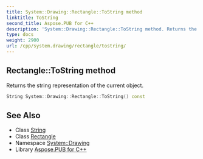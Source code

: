 ```yaml
---
title: System::Drawing::Rectangle::ToString method
linktitle: ToString
second_title: Aspose.PUB for C++
description: 'System::Drawing::Rectangle::ToString method. Returns the string representation of the current object in C++.'
type: docs
weight: 2900
url: /cpp/system.drawing/rectangle/tostring/
---
```

## Rectangle::ToString method


Returns the string representation of the current object.

```cpp
String System::Drawing::Rectangle::ToString() const
```

## See Also

* Class [String](../../../system/string/)
* Class [Rectangle](../)
* Namespace [System::Drawing](../../)
* Library [Aspose.PUB for C++](../../../)
